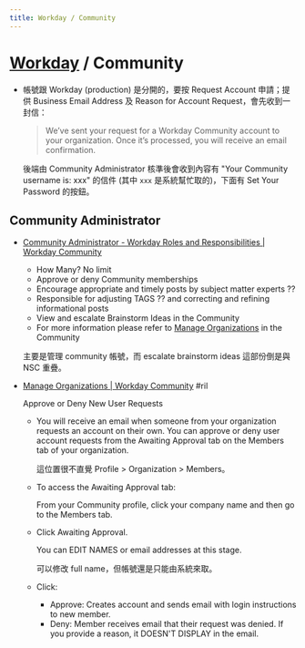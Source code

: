 ```yaml
---
title: Workday / Community
---
```

# [Workday](workday.md) / Community

  - 帳號跟 Workday (production) 是分開的，要按 Request Account 申請；提供 Business Email Address 及 Reason for Account Request，會先收到一封信：

    > We’ve sent your request for a Workday Community account to your organization. Once it’s processed, you will receive an email confirmation.

    後端由 Community Administrator 核準後會收到內容有 "Your Community username is: xxx" 的信件 (其中 `xxx` 是系統幫忙取的)，下面有 Set Your Password 的按鈕。

## Community Administrator

  - [Community Administrator - Workday Roles and Responsibilities \| Workday Community](https://community.workday.com/articles/460028)

      - How Many? No limit
      - Approve or deny Community memberships
      - Encourage appropriate and timely posts by subject matter experts ??
      - Responsible for adjusting TAGS ?? and correcting and refining informational posts
      - View and escalate Brainstorm Ideas in the Community
      - For more information please refer to [Manage Organizations](https://community.workday.com/node/20398) in the Community

    主要是管理 community 帳號，而 escalate brainstorm ideas 這部份倒是與 NSC 重疊。

  - [Manage Organizations \| Workday Community](https://community.workday.com/node/20398) #ril

    Approve or Deny New User Requests

      - You will receive an email when someone from your organization requests an account on their own. You can approve or deny user account requests from the Awaiting Approval tab on the Members tab of your organization.

        這位置很不直覺 Profile > Organization > Members。

      - To access the Awaiting Approval tab:

        From your Community profile, click your company name and then go to the Members tab.

      - Click Awaiting Approval.

        You can EDIT NAMES or email addresses at this stage.

        可以修改 full name，但帳號還是只能由系統來取。

      - Click:

          - Approve: Creates account and sends email with login instructions to new member.
          - Deny: Member receives email that their request was denied. If you provide a reason, it DOESN'T DISPLAY in the email.

